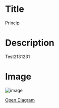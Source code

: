 # Title

Princip

# Description

Test2131231

# Image
![image](https://github.com/rsletta/sap_btp_icons_drawio_lib/assets/8186370/1ae069e5-5528-4576-98e2-d4efa7884bbf)



  [Open Diagram](https://app.diagrams.net/?create=https://raw.githubusercontent.com/uxkjaer/sap_btp_icons_drawio_lib/main/src/templates/Princip/principalpropagation.xml)